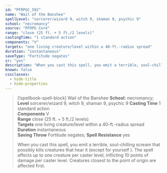 ```yaml
---
id: "PFRPGC_592"
name: "Wail of the Banshee"
spellLevel: "sorcerer/wizard 9, witch 9, shaman 9, psychic 9"
school: "necromancy"
source: "PFRPG Core"
range: "close (25 ft. + 5 ft./2 levels)"
castingTime: "1 standard action"
components: "V"
targets: "one living creature/level within a 40-ft.-radius spread"
duration: "instantaneous"
saveType: "Fortitude negates"
sr: "yes"
description: "When you cast this spell, you emit a terrible, soul-chilling scream that possibly kills creatures that hear it (except for yourself ). The spell affects up to one creature per caster level, inflicting 10 points of damage per caster level. Creatures closest to the point of origin are affected first."
known: false
cssclasses:
  - hide-title
  - hide-properties
---
```


> [!spellbook-spell-block] Wail of the Banshee
> **School:** necromancy; **Level** sorcerer/wizard 9, witch 9, shaman 9, psychic 9
> **Casting Time** 1 standard action  
> **Components** V  
> **Range** close (25 ft. + 5 ft./2 levels)  
> **Targets** one living creature/level within a 40-ft.-radius spread  
> **Duration** instantaneous  
> **Saving Throw** Fortitude negates; **Spell Resistance** yes
> 
> When you cast this spell, you emit a terrible, soul-chilling scream that possibly kills creatures that hear it (except for yourself ). The spell affects up to one creature per caster level, inflicting 10 points of damage per caster level. Creatures closest to the point of origin are affected first.